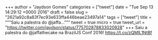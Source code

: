 
+++
author = "Jaydson Gomes"
categories = ["tweet"]
date = "Tue Sep 13 14:29:12 +0000 2016"
draft = false
slug = "2621a92c8a83f7ec93e633ffa446beae23497a14"
tags = ["tweet"]
title = """Saiu a palestra do @jaffa..."""
tweet = true
micro = true
tweet_url = "https://twitter.com/jaydson/status/775702878833020928"
+++
Saiu a palestra do @jaffathecake na BrazilJS Conf 2016! https://t.co/zQMlL1NtBf

